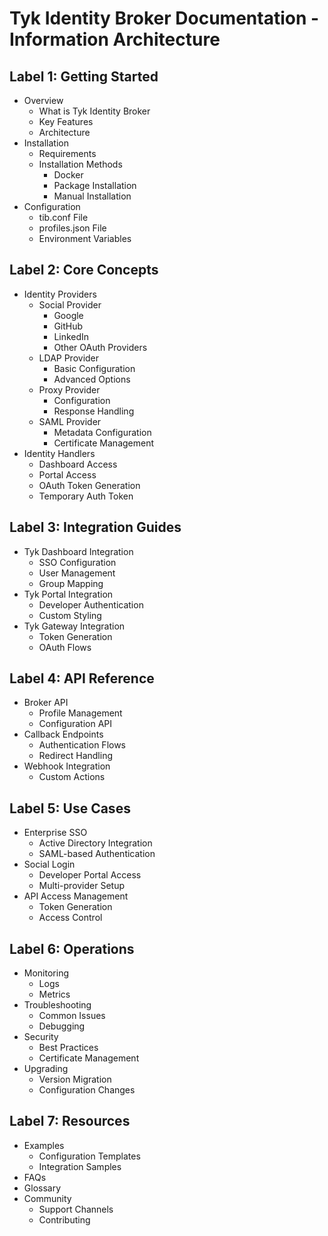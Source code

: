 # Tyk Identity Broker Documentation - Information Architecture

## Label 1: Getting Started
  - Overview
      - What is Tyk Identity Broker
      - Key Features
      - Architecture
  - Installation
      - Requirements
      - Installation Methods
          - Docker
          - Package Installation
          - Manual Installation
  - Configuration
      - tib.conf File
      - profiles.json File
      - Environment Variables

## Label 2: Core Concepts
  - Identity Providers
      - Social Provider
          - Google
          - GitHub
          - LinkedIn
          - Other OAuth Providers
      - LDAP Provider
          - Basic Configuration
          - Advanced Options
      - Proxy Provider
          - Configuration
          - Response Handling
      - SAML Provider
          - Metadata Configuration
          - Certificate Management
  - Identity Handlers
      - Dashboard Access
      - Portal Access
      - OAuth Token Generation
      - Temporary Auth Token

## Label 3: Integration Guides
  - Tyk Dashboard Integration
      - SSO Configuration
      - User Management
      - Group Mapping
  - Tyk Portal Integration
      - Developer Authentication
      - Custom Styling
  - Tyk Gateway Integration
      - Token Generation
      - OAuth Flows

## Label 4: API Reference
  - Broker API
      - Profile Management
      - Configuration API
  - Callback Endpoints
      - Authentication Flows
      - Redirect Handling
  - Webhook Integration
      - Custom Actions

## Label 5: Use Cases
  - Enterprise SSO
      - Active Directory Integration
      - SAML-based Authentication
  - Social Login
      - Developer Portal Access
      - Multi-provider Setup
  - API Access Management
      - Token Generation
      - Access Control

## Label 6: Operations
  - Monitoring
      - Logs
      - Metrics
  - Troubleshooting
      - Common Issues
      - Debugging
  - Security
      - Best Practices
      - Certificate Management
  - Upgrading
      - Version Migration
      - Configuration Changes

## Label 7: Resources
  - Examples
      - Configuration Templates
      - Integration Samples
  - FAQs
  - Glossary
  - Community
      - Support Channels
      - Contributing